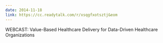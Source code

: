 ```yaml
---
date: 2014-11-18
link: https://cc.readytalk.com/r/xsqgfxotsztj&eom
---
```


WEBCAST: Value-Based Healthcare Delivery for Data-Driven Healthcare Organizations
